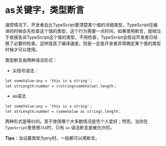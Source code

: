 # as关键字，类型断言

通常情况下，开发者会比TypeScript更清楚某个值的详细类型，TypeScript在编译的时候会先检查这个值的类型，这个行为需要一点时间，如果使用断言，就相当于直接告诉TypeScript这个值的类型，不用检查，TypeScript会假设开发者已经做了必要的检查。这样提高了编译速度，但是一定是开发者非常确定某个值的类型时候才可以使用。

类型断言由两种语法形式：
- 尖括号语法：
```
let someValue:any = 'this is a string'；
let strLength:number = (<string>someValue).length；
```

- as语法
```
let someValue:any = 'this is a string'；
let strLength:number = (someValue as string).length；
```

两种形式是等价的。至于使用哪个大多数情况是凭个人爱好；然而，当你在```TypeScript```里使用```JSX```时，只有 ```as``` 语法断言是被允许的。


**Tips**：当设置类型为any时，一般都可以用断言。